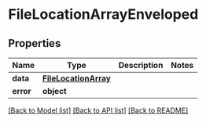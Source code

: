 # FileLocationArrayEnveloped

## Properties
Name | Type | Description | Notes
------------ | ------------- | ------------- | -------------
**data** | [**FileLocationArray**](FileLocationArray.md) |  | 
**error** | **object** |  | 

[[Back to Model list]](../README.md#documentation-for-models) [[Back to API list]](../README.md#documentation-for-api-endpoints) [[Back to README]](../README.md)



